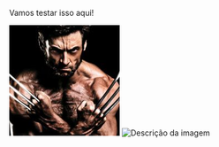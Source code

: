 
Vamos testar isso aqui!

![Texto alternativo](assets/images/logan.jpg)
![Descrição da imagem](assets/images/sua-imagem.png)

